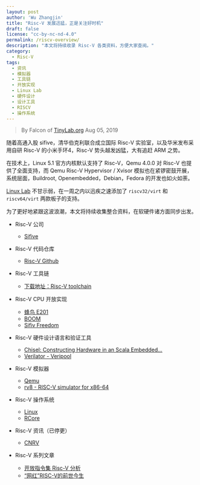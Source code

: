 ```yaml
---
layout: post
author: 'Wu Zhangjin'
title: "Risc-V 发展迅猛，正是关注好时机"
draft: false
license: "cc-by-nc-nd-4.0"
permalink: /riscv-overview/
description: "本文将持续收录 Risc-V 各类资料，方便大家查阅。"
category:
  - Risc-V
tags:
  - 资讯
  - 模拟器
  - 工具链
  - 开放实现
  - Linux Lab
  - 硬件设计
  - 设计工具
  - RISCV
  - 操作系统
---
```


> By Falcon of [TinyLab.org][1]
> Aug 05, 2019

随着高通入股 sifive，清华伯克利联合成立国际 Risc-V 实验室，以及华米发布采用自研 Risc-V 的小米手环4，Risc-V 势头越发凶猛，大有追赶 ARM 之势。

在技术上，Linux 5.1 官方内核默认支持了 Risc-V，Qemu 4.0.0 对 Risc-V 也提供了全面支持，而 Qemu Risc-V Hypervisor / Xvisor 模拟也在紧锣密鼓开展，系统层面，Buildroot, Openembedded，Debian，Fedora 的开发也如火如荼。

[Linux Lab](http://tinylab.org/linux-lab) 不甘示弱，在一周之内以迅疾之速添加了 `riscv32/virt` 和 `riscv64/virt` 两款板子的支持。

为了更好地紧跟这波浪潮，本文将持续收集整合资料，在软硬件诸方面同步出发。

* Risc-V 公司
    - [Sifive](https://sifive.com)

* Risc-V 代码仓库
    - [Risc-V Github](https://github.com/riscv)

* Risc-V 工具链
    - [下载地址：Risc-V toolchain](https://github.com/gnu-mcu-eclipse/riscv-none-gcc/releases)

* Risc-V CPU 开放实现
    - [蜂鸟 E201](https://github.com/SI-RISCV/e200_opensource/)
    - [BOOM](https://github.com/riscv-boom/riscv-boom)
    - [Sifiv Freedom](https://github.com/sifive/freedom)

* Risc-V 硬件设计语言和验证工具
    - [Chisel: Constructing Hardware in an Scala Embedded...](https://chisel.eecs.berkeley.edu/)
    - [Verilator - Veripool](https://www.veripool.org/wiki/verilator)

* Risc-V 模拟器
    - [Qemu](http://www.qemu.org)
    - [rv8 - RISC-V simulator for x86-64](https://rv8.io/)

* Risc-V 操作系统
    - [Linux](http://www.kernel.org)
    - [RCore](https://github.com/oscourse-tsinghua/rcore_plus)

* Risc-V 资讯（已停更）
    - [CNRV](https://cnrv.io/)

* Risc-V 系列文章
    - [开放指令集 Risc-V 分析](https://medium.com/@yuxing.tang/the-risc-v-analysis-in-chinese-a26abaac03f3)
    - [“网红”RISC-V的前世今生](https://mp.weixin.qq.com/s/GOZYGHqubB-N-jKPhYN7RA)


[1]: http://tinylab.org
